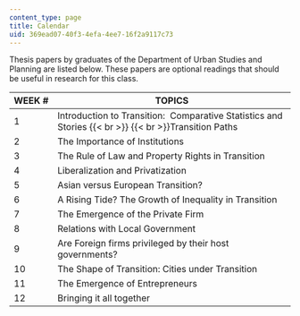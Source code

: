 ```yaml
---
content_type: page
title: Calendar
uid: 369ead07-40f3-4efa-4ee7-16f2a9117c73
---
```


Thesis papers by graduates of the Department of Urban Studies and Planning are listed below. These papers are optional readings that should be useful in research for this class.

| WEEK # | TOPICS |
| --- | --- |
| 1 | Introduction to Transition:  Comparative Statistics and Stories  {{< br >}}  {{< br >}}Transition Paths |
| 2 | The Importance of Institutions |
| 3 | The Rule of Law and Property Rights in Transition |
| 4 | Liberalization and Privatization |
| 5 | Asian versus European Transition? |
| 6 | A Rising Tide? The Growth of Inequality in Transition |
| 7 | The Emergence of the Private Firm |
| 8 | Relations with Local Government |
| 9 | Are Foreign firms privileged by their host governments? |
| 10 | The Shape of Transition: Cities under Transition |
| 11 | The Emergence of Entrepreneurs |
| 12 | Bringing it all together
